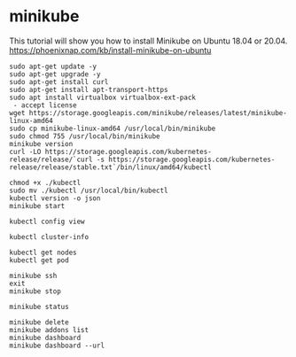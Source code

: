 # minikube

This tutorial will show you how to install Minikube on Ubuntu 18.04 or 20.04.
https://phoenixnap.com/kb/install-minikube-on-ubuntu

```
sudo apt-get update -y
sudo apt-get upgrade -y
sudo apt-get install curl
sudo apt-get install apt-transport-https
sudo apt install virtualbox virtualbox-ext-pack
 - accept license
wget https://storage.googleapis.com/minikube/releases/latest/minikube-linux-amd64
sudo cp minikube-linux-amd64 /usr/local/bin/minikube
sudo chmod 755 /usr/local/bin/minikube
minikube version
curl -LO https://storage.googleapis.com/kubernetes-release/release/`curl -s https://storage.googleapis.com/kubernetes-release/release/stable.txt`/bin/linux/amd64/kubectl

chmod +x ./kubectl
sudo mv ./kubectl /usr/local/bin/kubectl
kubectl version -o json
minikube start

kubectl config view

kubectl cluster-info

kubectl get nodes
kubectl get pod

minikube ssh
exit
minikube stop

minikube status

minikube delete
minikube addons list
minikube dashboard
minikube dashboard --url
```

